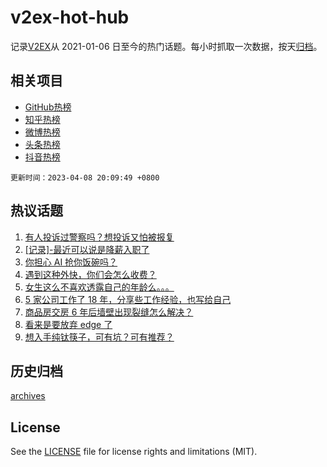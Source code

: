 # v2ex-hot-hub

 记录[V2EX](https://www.v2ex.com/)从 2021-01-06 日至今的热门话题。每小时抓取一次数据，按天[归档](archives)。
 
 ## 相关项目

- [GitHub热榜](https://github.com/snaildev/github-hot-hub)
- [知乎热榜](https://github.com/snaildev/zhihu-hot-hub)
- [微博热榜](https://github.com/snaildev/weibo-hot-hub)
- [头条热榜](https://github.com/snaildev/toutiao-hot-hub)
- [抖音热榜](https://github.com/snaildev/douyin-hot-hub)


 `更新时间：2023-04-08 20:09:49 +0800`

## 热议话题

1. [有人投诉过警察吗？想投诉又怕被报复](https://www.v2ex.com/t/930827)
1. [[记录]-最近可以说是降薪入职了](https://www.v2ex.com/t/930734)
1. [你担心 AI 抢你饭碗吗？](https://www.v2ex.com/t/930725)
1. [遇到这种外快，你们会怎么收费？](https://www.v2ex.com/t/930801)
1. [女生这么不喜欢透露自己的年龄么。。。](https://www.v2ex.com/t/930751)
1. [5 家公司工作了 18 年，分享些工作经验，也写给自己](https://www.v2ex.com/t/930698)
1. [商品房交房 6 年后墙壁出现裂缝怎么解决？](https://www.v2ex.com/t/930742)
1. [看来是要放弃 edge 了](https://www.v2ex.com/t/930763)
1. [想入手纯钛筷子，可有坑？可有推荐？](https://www.v2ex.com/t/930745)

## 历史归档

[archives](archives)

## License

See the [LICENSE](LICENSE) file for license rights and limitations (MIT).
